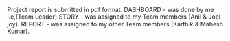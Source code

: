 Project report is submitted in pdf format.
DASHBOARD - was done by me i.e,(Team Leader)
STORY -  was assigned to my Team members (Anil & Joel joy).
REPORT - was assigned to my other Team members (Karthik & Mahesh Kumar).
